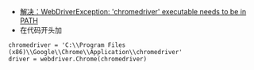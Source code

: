 * [解决：WebDriverException: 'chromedriver' executable needs to be in PATH](https://blog.csdn.net/Charlotte_android/article/details/87878830)
* 在代码开头加
```
chromedriver = 'C:\\Program Files (x86)\\Google\\Chrome\\Application\\chromedriver'
driver = webdriver.Chrome(chromedriver)
```









